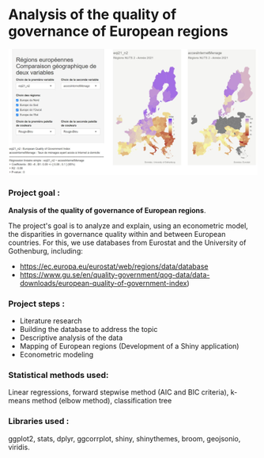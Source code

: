 # Analysis of the quality of governance of European regions
<p align="center">
<img src="app_shiny_image.jpg" alt="Application Shiny" width="850"/>
</p>

### Project goal : 

__Analysis of the quality of governance of European regions__. 

The project's goal is to analyze and explain, using an econometric model, the disparities in governance quality within and between European countries. For this, we use databases from Eurostat and the University of Gothenburg, including:
- https://ec.europa.eu/eurostat/web/regions/data/database
- https://www.gu.se/en/quality-government/qog-data/data-downloads/european-quality-of-government-index)


### Project steps :
- Literature research
- Building the database to address the topic
- Descriptive analysis of the data
- Mapping of European regions (Development of a Shiny application)
- Econometric modeling

### Statistical methods used:
Linear regressions, forward stepwise method (AIC and BIC criteria), k-means method (elbow method), classification tree 

### Libraries used :
ggplot2, stats, dplyr, ggcorrplot, shiny, shinythemes, broom, geojsonio, viridis.
